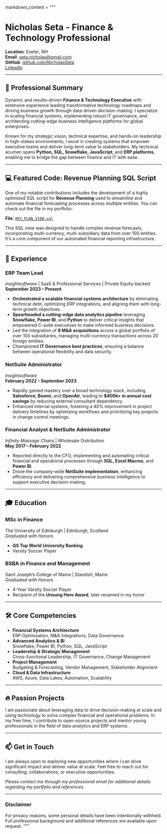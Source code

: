 
markdown_content = """
# Nicholas Seta - Finance & Technology Professional

**Location**: Exeter, NH  
**Email**: [seta.nicholas@gmail.com](mailto:seta.nicholas@gmail.com)  
**GitHub**: [github.com/NicholasSeta](https://github.com/setanicholas)  
[LinkedIn](https://www.linkedin.com/in/nicholasseta)

---

## 🚀 Professional Summary
Dynamic and results-driven **Finance & Technology Executive** with extensive experience leading transformative technology roadmaps and driving business growth through data-driven decision-making. I specialize in scaling financial systems, implementing robust IT governance, and architecting cutting-edge business intelligence platforms for global enterprises.

Known for my strategic vision, technical expertise, and hands-on leadership in high-stakes environments, I excel in creating systems that empower executive teams and deliver long-term value to stakeholders. My technical acumen spans **Python, SQL, Snowflake, JavaScript**, and **ERP platforms**, enabling me to bridge the gap between finance and IT with ease.

---

## 💻 Featured Code: Revenue Planning SQL Script

One of my notable contributions includes the development of a highly optimized SQL script for **Revenue Planning** used to streamline and automate financial forecasting processes across multiple entities. You can check out the file in my portfolio:

**File**: [`REV_PLAN_VIEW.sql`](https://github.com/setanicholas/portfolio/blob/main/assets/sql/T_COLLECTIONS_AT_RISK.sql)

This SQL view was designed to handle complex revenue forecasts, incorporating multi-currency, multi-subsidiary data from over 100 entities. It's a core component of our automated financial reporting infrastructure.

---

## 💼 Experience

### **ERP Team Lead**  
*insightsoftware* | SaaS & Professional Services | Private Equity-backed  
**September 2023 – Present**

- **Orchestrated a scalable financial systems architecture** by eliminating technical debt, optimizing ERP integrations, and aligning them with long-term growth objectives.
- **Spearheaded a cutting-edge data analytics pipeline** leveraging **Snowflake, Power BI**, and **Python** to deliver critical insights that empowered C-suite executives to make informed business decisions.
- Led the integration of **8 M&A acquisitions** across a global portfolio of over 100 subsidiaries, managing multi-currency transactions across 20 foreign entities.
- Championed **IT Governance best practices**, ensuring a balance between operational flexibility and data security.

### **NetSuite Administrator**  
*Insightsoftware*  
**February 2022 – September 2023**

- Rapidly gained mastery over a broad technology stack, including **Salesforce, Boomi**, and **OpenAir**, leading to **$400k+ in annual cost savings** by reducing external consultant dependency.
- Enhanced internal systems, fostering a 40% improvement in project delivery timelines by optimizing workflows and prioritizing key projects in change control meetings.

### **Financial Analyst & NetSuite Administrator**  
*Infinity Massage Chairs* | Wholesale Distribution  
**May 2017 – February 2022**

- Reported directly to the CFO, implementing and automating critical financial and operational processes through **SQL, Excel Macros**, and **Power BI**.
- Drove the company-wide **NetSuite implementation**, enhancing efficiency and delivering comprehensive business intelligence to support executive decision-making.

---

## 🎓 Education

### **MSc in Finance**  
The University of Edinburgh | Edinburgh, Scotland  
*Graduated with Honors*

- **QS Top World University Ranking**
- Varsity Soccer Player

### **BSBA in Finance and Management**  
Saint Joseph’s College of Maine | Standish, Maine  
*Graduated with Honors*

- 4-Year Varsity Soccer Player  
- Recipient of the **Unsung Hero Award**, later renamed in my honor

---

## 🛠️ Core Competencies

- **Financial Systems Architecture**  
  ERP Optimization, M&A Integrations, Data Governance
- **Advanced Analytics & BI**  
  Snowflake, Power BI, Python, SQL, JavaScript
- **Leadership & Strategic Management**  
  Cross-functional Leadership, IT Governance, Change Management
- **Project Management**  
  Budgeting & Forecasting, Vendor Management, Stakeholder Alignment
- **Cloud & Data Infrastructure**  
  AWS, Azure, Data Lakes, Automation, Scalability

---

## 🔥 Passion Projects

I am passionate about leveraging data to drive decision-making at scale and using technology to solve complex financial and operational problems. In my free time, I contribute to open-source projects and mentor young professionals in the field of data analytics and ERP systems.

---

## 📫 Get in Touch

I am always open to exploring new opportunities where I can drive significant impact and deliver value at scale. Feel free to reach out for consulting, collaborations, or executive opportunities.

*Please contact me through my professional email for additional details regarding my portfolio and references.*

---

### **Disclaimer**  
For privacy reasons, some personal details have been intentionally withheld. Full professional background and additional references are available upon request.
"""
